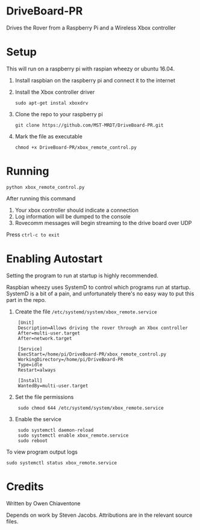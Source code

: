 # DriveBoard-PR
Drives the Rover from a Raspberry Pi and a Wireless Xbox controller

# Setup
This will run on a raspberry pi with raspian wheezy or ubuntu 16.04.

1. Install raspbian on the raspberry pi and connect it to the internet
2. Install the Xbox controller driver

       sudo apt-get instal xboxdrv
       
3. Clone the repo to your raspberry pi

       git clone https://github.com/MST-MRDT/DriveBoard-PR.git
       
4. Mark the file as executable

       chmod +x DriveBoard-PR/xbox_remote_control.py

# Running

    python xbox_remote_control.py

After running this command
1) Your xbox controller should indicate a connection
2) Log information will be dumped to the console
3) Rovecomm messages will begin streaming to the drive board over UDP

Press `ctrl-c to exit`

# Enabling Autostart

Setting the program to run at startup is highly recommended.

Raspbian wheezy uses SystemD to control which programs run at startup.
SystemD is a bit of a pain, and unfortunately there's no easy way to put this
part in the repo.

1) Create the file `/etc/systemd/system/xbox_remote.service`

        [Unit]
        Description=Allows driving the rover through an Xbox controller
        After=multi-user.target
        After=network.target
        
        [Service]
        ExecStart=/home/pi/DriveBoard-PR/xbox_remote_control.py
        WorkingDirectory=/home/pi/DriveBoard-PR
        Type=idle
        Restart=always
        
        [Install]
        WantedBy=multi-user.target

2) Set the file permissions

        sudo chmod 644 /etc/systemd/system/xbox_remote.service

3) Enable the service

        sudo systemctl daemon-reload
        sudo systemctl enable xbox_remote.service
        sudo reboot

To view program output logs

    sudo systemctl status xbox_remote.service


# Credits

Written by Owen Chiaventone

Depends on work by Steven Jacobs. Attributions are in the relevant source files.
